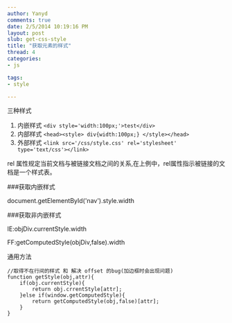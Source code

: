 ```yaml
---
author: Yanyd
comments: true
date: 2/5/2014 10:19:16 PM 
layout: post
slub: get-css-style
title: "获取元素的样式"
thread: 4
categories:
- js

tags:
- style

---
```


三种样式

1. 内嵌样式 `<div style='width:100px;'>test</div>`
2. 内部样式 `<head><style> div{width:100px;} </style></head>`
3. 外部样式 `<link src='/css/style.css' rel='stylesheet' type='text/css'></link>`

rel 属性规定当前文档与被链接文档之间的关系,在上例中，rel属性指示被链接的文档是一个样式表。

###获取内嵌样式

document.getElementById('nav').style.width

###获取非内嵌样式

IE:objDiv.currentStyle.width

FF:getComputedStyle(objDiv,false).width

通用方法

	//取得不在行间的样式 和 解决 offset 的bug(加边框时会出现问题)
	function getStyle(obj,attr){
		if(obj.currentStyle){
			return obj.crrentStyle[attr];
		}else if(window.getComputedStyle){
			return getComputedStyle(obj,false)[attr];
		}
	}
